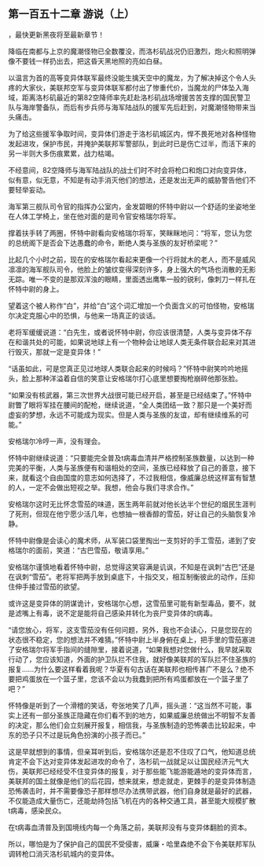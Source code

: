 ## 第一百五十二章 游说（上）
，最快更新黑夜将至最新章节！

降临在南都与上京的魔潮怪物已全数覆没，而洛杉矶战况仍旧激烈，炮火和照明弹像不要钱一样扔出去，把这昏天黑地照的亮如白昼。

以温言为首的高等变异体联军最终没能生擒天空中的魔龙，为了解决掉这个令人头疼的大家伙，美联邦空军与变异体联军都付出了惨重代价，当魔龙的尸体坠入海域，距离洛杉矶最近的第82空降师率先赶赴洛杉矶战场增援苦苦支撑的国民警卫队与海岸警备队，而后有步兵师与海军陆战队的援军先后赶到，对魔潮怪物带来当头痛击。

为了给这些援军争取时间，变异体们游走于洛杉矶城区内，悍不畏死地对各种怪物发起进攻，保护市民，并掩护美联邦军警部队，到此时已是伤亡过半，而活下来的另一半则大多伤痕累累，战力枯竭。

不经意间，82空降师与海军陆战队的战士们时不时会将枪口和炮口对向变异体，似有意，似无意，不知是有动手消灭他们的想法，还是发出无声的威胁警告他们不要轻举妄动。

海军第三舰队司令官的指挥办公室内，金发碧眼的怀特中尉以一个舒适的坐姿地坐在人体工学椅上，坐在他对面的是司令官安格瑞尔将军。

撑着扶手转了两圈，怀特中尉看向安格瑞尔将军，笑眯眯地问：“将军，您认为您的总统阁下是否会下达愚蠢的命令，断绝人类与圣族的友好桥梁呢？”

比起几个小时之前，现在的安格瑞尔看起来更像一个行将就木的老人，而不是威风凛凛的海军舰队司令，他脸上的皱纹变得深刻许多，身上强大的气场也消散的无影无踪。唯一不变的是那双浑浊的眼睛，里面透出鹰隼一般的锐利，像刺刀一样扎在怀特中尉的身上。

望着这个被人称作“白”，并给“白”这个词汇增加一个负面含义的可怕怪物，安格瑞尔决定克服心中的恐惧，与他来一场真正的谈话。

老将军缓缓说道：“白先生，或者说怀特中尉，你应该很清楚，人类与变异体不存在和谐共处的可能，如果说地球上有一个物种会让地球人类无条件联合起来对其进行毁灭，那就一定是变异体！”

“话虽如此，可是您真正见过地球人类联合起来的时候吗？”怀特中尉笑吟吟地摇头，脸上那种洋溢着自信的笑意让安格瑞尔打心底里想要掏枪崩碎他那张脸。

“如果没有核武器，第三次世界大战很可能已经开启，甚至是已经结束了。”怀特中尉瞥了眼将军挂在腰间的配枪，继续说道，“全人类团结一致？那只是一个美好而虚妄的梦想，永远不可能成为现实。但是人类与圣族的友谊，却有继续维系的可能。”

安格瑞尔冷哼一声，没有理会。

怀特中尉继续说道：“只要能完全普及t病毒血清并严格控制圣族数量，以达到一种完美的平衡，人类与圣族便有和谐相处的空间，圣族已经释放了自己的善意，接下来，就看这个自由国度的意志如何选择了，不过我相信，像威廉总统这样富有智慧的人，一定不会做出短视之举。我想，他会与我们寻求合作。”

安格瑞尔这时无比怀念雪茄的味道，医生两年前就对他长达半个世纪的烟民生涯判了死刑，但现在他宁愿少活几年，也想抽一根香醇的雪茄，好让自己的头脑恢复冷静。

怀特中尉像是会读心的魔术师，从军装口袋里掏出一支剪好的手工雪茄，递到了安格瑞尔的面前，笑道：“古巴雪茄，敬请享用。”

安格瑞尔谨慎地看着怀特中尉，总觉得这笑容满是讥讽，不知是在讽刺“古巴”还是在讽刺“雪茄”。老将军把两手放到桌底下，十指交叉，相互制衡彼此的动作，压抑住伸手接过雪茄的欲望。

或许这是变异体的阴谋诡计，安格瑞尔心想，这雪茄里可能有新型毒品，要不，就是滤嘴上有毒，说不定是能将自己感染并转化为丧尸变异体的t病毒。

“请您放心，将军，这支雪茄没有任何问题，另外，我也不会读心，只是您现在的状态很不稳定，您的想法并不难猜。”怀特中尉上半身俯在桌上，把手里的雪茄塞进了安格瑞尔将军手指间的缝隙里，接着说道，“如果我想对您做什么，我早就采取行动了，您应该知道，外面的护卫队拦不住我，就好像美联邦的军队拦不住圣族的报复……为什么要这样看着我呢？华夏有句古话在美联邦也相传甚广不是么？绝不要把鸡蛋放在一个篮子里，您该不会以为我蠢到把所有鸡蛋都放在一个篮子里了吧？”

怀特像是听到了一个滑稽的笑话，夸张地笑了几声，摇头道：“这当然不可能，事实上还有一部分圣族正隐藏在你们看不到的地方，如果威廉总统做出不明智不友善的决定，那么他们会立刻展开报复，相信我，与圣族制造的恐怖袭击比较起来，中东的恐子只不过是玩角色扮演的小孩子而已。”

这是早就想到的事情，但亲耳听到后，安格瑞尔还是忍不住叹了口气，他知道总统肯定不会下达对变异体发起进攻的命令了，洛杉矶一战就足以让国民经济元气大伤，美联邦已经经受不住变异体的报复，对于那些能飞能游能遁地的变异体而言，美联邦的国土就像是他们的后花园，想来就来，想走就走，更棘手的是变异体制造恐怖袭击时，并不需要像恐子那样想尽办法携带武器，他们自身就是最好的武器，不仅能造成大量伤亡，还能劫持包括飞机在内的各种交通工具，甚至能大规模扩散t病毒，感染民众。

在t病毒血清普及到国境线内每一个角落之前，美联邦没有与变异体翻脸的资本。

所以，哪怕是为了保护自己的国民不受侵害，威廉・哈里森绝不会下令美联邦军队调转枪口消灭洛杉矶城内的变异体。

